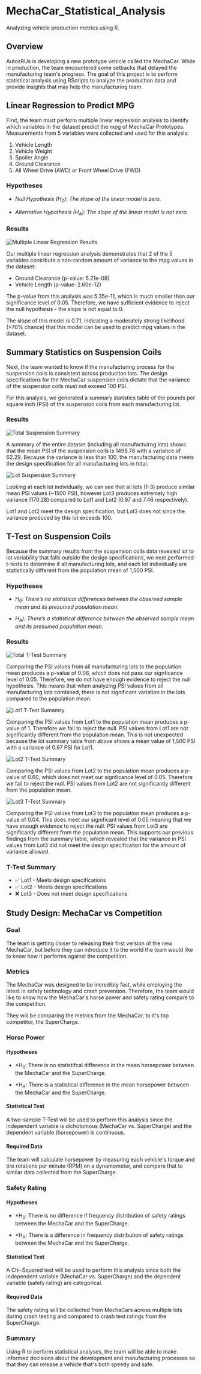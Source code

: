# MechaCar_Statistical_Analysis
Analyzing vehicle production metrics using R.

## Overview
AutosRUs is developing a new prototype vehicle called the MechaCar. While in production, the team encountered some setbacks that delayed the manufacturing team's progress. The goal of this project is to perform statistical analysis using RScripts to analyze the production data and provide insights that may help the manufacturing team. 


## Linear Regression to Predict MPG
First, the team must perform multiple linear regression analysis to identify which variables in the dataset predict the mpg of MechaCar Prototypes. Measurements from 5 variables were collected and used for this analysis:

1. Vehicle Length
2. Vehicle Weight
3. Spoiler Angle
4. Ground Clearance
5. All Wheel Drive (AWD) or Front Wheel Drive (FWD)

### Hypotheses
* *Null Hypothesis (H<sub>0</sub>): The slope of the linear model is zero.*

* *Alternative Hypothesis (H<sub>A</sub>): The slope of the linear model is not zero.*

### Results
![Multiple Linear Regression Results](images/linear_regression.png)

Our multiple linear regression analysis demonstrates that 2 of the 5 variables contribute a non-random amount of variance to the mpg values in the dataset: 
* Ground Clearance (p-value: 5.21e-08)
* Vehicle Length (p-value: 2.60e-12)

The p-value from this analysis was 5.35e-11, which is much smaller than our significance level of 0.05. Therefore, we have sufficient evidence to reject the null hypothesis - the slope is not equal to 0.

The slope of this model is 0.71, indicating a moderately strong likelihood (>70% chance) that this model can be used to predict mpg values in the dataset. 


## Summary Statistics on Suspension Coils
Next, the team wanted to know if the manufacturing process for the suspension coils is consistent across production lots. The design specifications for the MechaCar suspension coils dictate that the variance of the suspension coils must not exceed 100 PSI. 

For this analysis, we generated a summary statistics table of the pounds per square inch (PSI) of the suspension coils from each manufacturing lot.

### Results
![Total Suspension Summary](images/total_summary.png)

A summary of the entire dataset (including all manufactuirng lots) shows that the mean PSI of the suspension coils is 1498.78 with a variance of 62.29. Because the variance is less than 100, the manufacturing data meets the design specification for all manufacturing lots in total.


![Lot Suspension Summary](images/lot_summary.png)

Looking at each lot individually, we can see that all lots (1-3) produce similar mean PSI values (~1500 PSI), however Lot3 produces extremely high variance (170.28) compared to Lot1 and Lot2 (0.97 and 7.46 respectively).

Lot1 and Lot2 meet the design specification, but Lot3 does not since the variance produced by this lot exceeds 100. 


## T-Test on Suspension Coils
Because the summary results from the suspension coils data revealed lot to lot variability that falls outside the design specifications, we next performed t-tests to determine if all manufacturing lots, and each lot individually are statistically different from the population mean of 1,500 PSI.

### Hypotheses

* *H<sub>0</sub>: There’s no statistical differences between the observed sample mean and its presumed population mean.*

* *H<sub>A</sub>): There’s a statistical difference between the observed sample mean and its presumed population mean.*

### Results
![Total T-Test Summary](images/total_ttest.png)

Comparing the PSI values from all manufacturing lots to the population mean produces a p-value of 0.06, which does not pass our signficance level of 0.05. Therefore, we do not have enough evidence to reject the null hypothesis. This means that when analyzing PSI values from all manufacturing lots combined, there is not significant variation in the lots compared to the population mean. 

![Lot1 T-Test Sumamry](images/lot1_ttest.png)

Comparing the PSI values from Lot1 to the population mean produces a p-value of 1. Therefore we fail to reject the null. PSI values from Lot1 are not significantly different from the population mean. This is not unexpected because the lot summary table from above shows a mean value of 1,500 PSI with a variance of 0.97 PSI for Lot1.

![Lot2 T-Test Summary](images/lot2_ttest.png)

Comparing the PSI values from Lot2 to the population mean produces a p-value of 0.60, which does not meet our signficance level of 0.05. Therefore we fail to reject the null. PSI values from Lot2 are not significantly different from the population mean. 

![Lot3 T-Test Summary](images/lot3_ttest.png)

Comparing the PSI values from Lot3 to the population mean produces a p-value of 0.04. This does meet our significant level of 0.05 meaning that we have enough evidence to reject the null. PSI values from Lot3 are significantly different from the population mean. This supports our previous findings from the summary table, which revealed that the variance in PSI values from Lot3 did not meet the design specificaiton for the amount of variance allowed. 

### T-Test Summary
* :white_check_mark: Lot1 - Meets design specifications
* :white_check_mark: Lot2 - Meets design specifications
* :x: Lot3 - Does not meet design specifications


## Study Design: MechaCar vs Competition

### Goal
The team is getting closer to releasing their first version of the new MechaCar, but before they can introduce it to the world the team would like to know how it performs against the competition. 

### Metrics
The MechaCar was designed to be incredibly fast, while employing the latest in safety technology and crash prevention. Therefore, the team would like to know how the MechaCar's horse power and safety rating compare to the competition. 

They will be comparing the metrics from the MechaCar, to it's top competitor, the SuperCharge. 

### Horse Power 
#### Hypotheses
* *H<sub>0</sub>: There is no statistifcal difference in the mean horsepower between the MechaCar and the SuperCharge.

* *H<sub>A</sub>: There is a statistical difference in the mean horsepower between the MechaCar and the SuperCharge.

#### Statistical Test
A two-sample T-Test will be used to perform this analysis since the independent variable is dichotomous (MechaCar vs. SuperCharge) and the dependent variable (horsepower) is continuous. 

#### Required Data
The team will calculate horsepower by measuring each vehicle's torque and tire rotations per minute (RPM) on a dynamometer, and compare that to similar data collected from the SuperCharge. 


### Safety Rating
#### Hypotheses
* *H<sub>0</sub>: There is no difference if frequency distribution of safety ratings between the MechaCar and the SuperCharge.

* *H<sub>A</sub>: There is a difference in frequency distribution of safety ratings between the MechaCar and the SuperCharge.

#### Statistical Test
A Chi-Squared test will be used to perform this analysis since both the independent variable (MechaCar vs. SuperCharge) and the dependent variable (safety rating) are categorical. 

#### Required Data
The safety rating will be collected from MechaCars across multiple lots during crash testing and compared to crash test ratings from the SuperCharge. 

### Summary
Using R to perform statistical analyses, the team will be able to make informed decisions about the development and manufacturing processes so that they can release a vehicle that's both speedy and safe. 